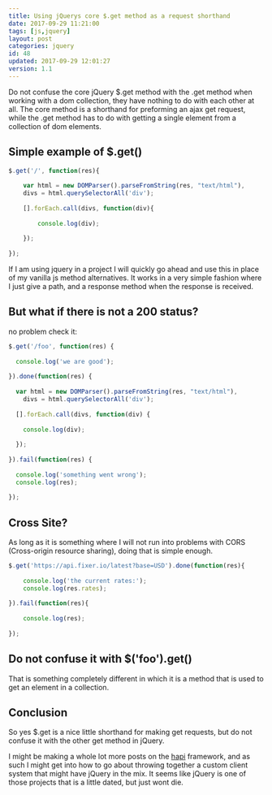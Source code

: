 ```yaml
---
title: Using jQuerys core $.get method as a request shorthand
date: 2017-09-29 11:21:00
tags: [js,jquery]
layout: post
categories: jquery
id: 48
updated: 2017-09-29 12:01:27
version: 1.1
---
```


Do not confuse the core jQuery $.get method with the .get method when working with a dom collection, they have nothing to do with each other at all. The core method is a shorthand for preforming an ajax get request, while the .get method has to do with getting a single element from a collection of dom elements.

<!-- more -->

## Simple example of $.get()

```js
$.get('/', function(res){
 
    var html = new DOMParser().parseFromString(res, "text/html"),
    divs = html.querySelectorAll('div');
 
    [].forEach.call(divs, function(div){
 
        console.log(div);
 
    });
 
});
```

If I am using jquery in a project I will quickly go ahead and use this in place of my vanilla js method alternatives. It works in a very simple fashion where I just give a path, and a response method when the response is received. 

## But what if there is not a 200 status?

no problem check it:

```js
$.get('/foo', function(res) {
 
  console.log('we are good');
 
}).done(function(res) {
 
  var html = new DOMParser().parseFromString(res, "text/html"),
    divs = html.querySelectorAll('div');
 
  [].forEach.call(divs, function(div) {
 
    console.log(div);
 
  });
 
}).fail(function(res) {
 
  console.log('something went wrong');
  console.log(res);
 
});
```

## Cross Site?

As long as it is something where I will not run into problems with CORS (Cross-origin resource sharing), doing that is simple enough.

```js
$.get('https://api.fixer.io/latest?base=USD').done(function(res){
 
    console.log('the current rates:');
    console.log(res.rates);
 
}).fail(function(res){
 
    console.log(res);
 
});
```

## Do not confuse it with $('foo').get()

That is something completely different in which it is a method that is used to get an element in a collection.

## Conclusion

So yes $.get is a nice little shorthand for making get requests, but do not confuse it with the other get method in jQuery.

I might be making a whole lot more posts on the [hapi](/categories/hapi/) framework, and as such I might get into how to go about throwing together a custom client system that might have jQuery in the mix. It seems like jQuery is one of those projects that is a little dated, but just wont die.